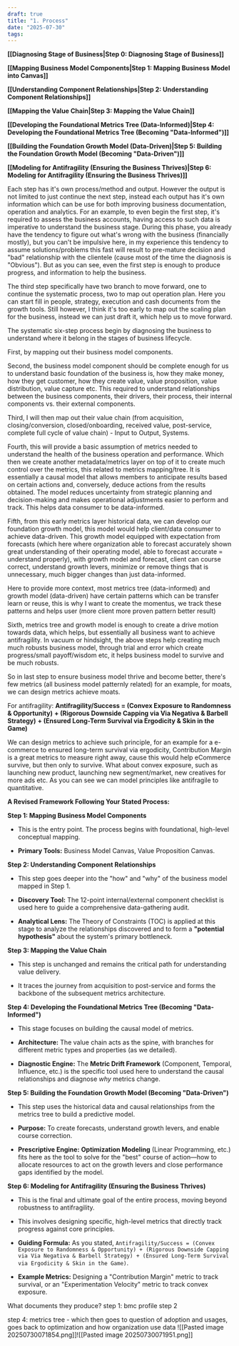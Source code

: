```yaml
---
draft: true
title: "1. Process"
date: "2025-07-30"
tags: 
---
```


**[[Diagnosing Stage of Business|Step 0: Diagnosing Stage of Business]]**

**[[Mapping Business Model Components|Step 1: Mapping Business Model into Canvas]]**

**[[Understanding Component Relationships|Step 2: Understanding Component Relationships]]**

**[[Mapping the Value Chain|Step 3: Mapping the Value Chain]]**

**[[Developing the Foundational Metrics Tree (Data-Informed)|Step 4: Developing the Foundational Metrics Tree (Becoming "Data-Informed")]]**

**[[Building the Foundation Growth Model (Data-Driven)|Step 5: Building the Foundation Growth Model (Becoming "Data-Driven")]]**

**[[Modeling for Antifragility (Ensuring the Business Thrives)|Step 6: Modeling for Antifragility (Ensuring the Business Thrives)]]**

Each step has it's own process/method and output. However the output is not limited to just continue the next step, instead each output has it's own information which can be use for both improving business documentation, operation and analytics. For an example, to even begin the first step, it's required to assess the business accounts, having access to such data is imperative to understand the business stage. During this phase, you already have the tendency to figure out what's wrong with the business (financially mostly), but you can't be impulsive here, in my experience this tendency to assume solutions/problems this fast will result to pre-mature decision and "bad" relationship with the clientele (cause most of the time the diagnosis is "Obvious"). But as you can see, even the first step is enough to produce progress, and information to help the business.

The third step specifically have two branch to move forward, one to continue the systematic process, two to map out operation plan. Here you can start fill in people, strategy, execution and cash documents from the growth tools. Still however, I think it's too early to map out the scaling plan for the business, instead we can just draft it, which help us to move forward.


The systematic six-step process begin by diagnosing the business to understand where it belong in the stages of business lifecycle. 

First, by mapping out their business model components.

Second, the business model component should be complete enough for us to understand basic foundation of the business is, how they make money, how they get customer, how they create value, value proposition, value distribution, value capture etc. This required to understand relationships between the business components, their drivers, their process, their internal components vs. their external components.

Third, I will then map out their value chain (from acquisition, closing/conversion, closed/onboarding, received value, post-service, complete full cycle of value chain) - Input to Output, Systems.

Fourth, this will provide a basic assumption of metrics needed to understand the health of the business operation and performance. Which then we create another metadata/metrics layer on top of it to create much control over the metrics, this related to metrics mapping/tree. It is essentially a causal model that allows members to anticipate results based on certain actions and, conversely, deduce actions from the results obtained. The model reduces uncertainty from strategic planning and decision-making and makes operational adjustments easier to perform and track. This helps data consumer to be data-informed.

Fifth, from this early metrics layer historical data, we can develop our foundation growth model, this model would help client/data consumer to achieve data-driven. This growth model equipped with expectation from forecasts (which here where organization able to forecast accurately shown great understanding of their operating model, able to forecast accurate = understand properly), with growth model and forecast, client can course correct, understand growth levers, minimize or remove things that is unnecessary, much bigger changes than just data-informed.

Here to provide more context, most metrics tree (data-informed) and growth model (data-driven) have certain patterns which can be transfer learn or reuse, this is why I want to create the momentus, we track these patterns and helps user (more client more proven pattern better result)

Sixth, metrics tree and growth model is enough to create a drive motion towards data, which helps, but essentially all business want to achieve antifragility. In vacuum or hindsight, the above steps help creating much much robusts business model, through trial and error which create progress/small payoff/wisdom etc, it helps business model to survive and be much robusts.

So in last step to ensure business model thrive and become better, there's few metrics (all business model patternly related) for an example, for moats, we can design metrics achieve moats.

For antifragility: **Antifragility/Success = (Convex Exposure to Randomness & Opportunity)** **+ (Rigorous Downside Capping via Via Negativa & Barbell Strategy)** **+ (Ensured Long-Term Survival via Ergodicity & Skin in the Game)**

We can design metrics to achieve such principle, for an example for a e-commerce to ensured long-term survival via ergodicity, Contribution Margin is a great metrics to measure right away, cause this would help eCommerce survive, but then only to survive. What about convex exposure, such as launching new product, launching new segment/market, new creatives for more ads etc. As you can see we can model principles like antifragile to quantitative.


**A Revised Framework Following Your Stated Process:**

**Step 1: Mapping Business Model Components**

- This is the entry point. The process begins with foundational, high-level conceptual mapping.
    
- **Primary Tools:** Business Model Canvas, Value Proposition Canvas.
    

**Step 2: Understanding Component Relationships**

- This step goes deeper into the "how" and "why" of the business model mapped in Step 1.
    
- **Discovery Tool:** The 12-point internal/external component checklist is used here to guide a comprehensive data-gathering audit.
    
- **Analytical Lens:** The Theory of Constraints (TOC) is applied at this stage to analyze the relationships discovered and to form a **"potential hypothesis"** about the system's primary bottleneck.
    

**Step 3: Mapping the Value Chain**

- This step is unchanged and remains the critical path for understanding value delivery.
    
- It traces the journey from acquisition to post-service and forms the backbone of the subsequent metrics architecture.
    

**Step 4: Developing the Foundational Metrics Tree (Becoming "Data-Informed")**

- This stage focuses on building the causal model of metrics.
    
- **Architecture:** The value chain acts as the spine, with branches for different metric types and properties (as we detailed).
    
- **Diagnostic Engine:** The **Metric Drift Framework** (Component, Temporal, Influence, etc.) is the specific tool used here to understand the causal relationships and diagnose _why_ metrics change.
    

**Step 5: Building the Foundation Growth Model (Becoming "Data-Driven")**

- This step uses the historical data and causal relationships from the metrics tree to build a predictive model.
    
- **Purpose:** To create forecasts, understand growth levers, and enable course correction.
    
- **Prescriptive Engine:** **Optimization Modeling** (Linear Programming, etc.) fits here as the tool to solve for the "best" course of action—how to allocate resources to act on the growth levers and close performance gaps identified by the model.
    

**Step 6: Modeling for Antifragility (Ensuring the Business Thrives)**

- This is the final and ultimate goal of the entire process, moving beyond robustness to antifragility.
    
- This involves designing specific, high-level metrics that directly track progress against core principles.
    
- **Guiding Formula:** As you stated, `Antifragility/Success = (Convex Exposure to Randomness & Opportunity) + (Rigorous Downside Capping via Via Negativa & Barbell Strategy) + (Ensured Long-Term Survival via Ergodicity & Skin in the Game)`.
    
- **Example Metrics:** Designing a "Contribution Margin" metric to track survival, or an "Experimentation Velocity" metric to track convex exposure.


What documents they produce?
step 1: bmc profile
step 2

step 4: metrics tree - which then goes to question of adoption and usages, goes back to optimization and how organization use data
![[Pasted image 20250730071854.png]]![[Pasted image 20250730071951.png]]